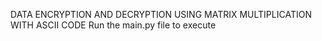 DATA ENCRYPTION AND DECRYPTION USING MATRIX MULTIPLICATION WITH ASCII CODE
Run the main.py file to execute
